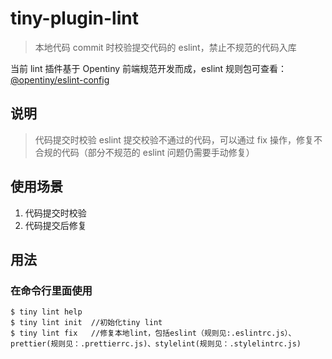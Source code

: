 # tiny-plugin-lint

> 本地代码 commit 时校验提交代码的 eslint，禁止不规范的代码入库

当前 lint 插件基于 Opentiny 前端规范开发而成，eslint 规则包可查看：[@opentiny/eslint-config](https://www.npmjs.com/package/@opentiny/eslint-config)

## 说明

> 代码提交时校验 eslint
> 提交校验不通过的代码，可以通过 fix 操作，修复不合规的代码（部分不规范的 eslint 问题仍需要手动修复）

## 使用场景

1. 代码提交时校验
2. 代码提交后修复

## 用法

### 在命令行里面使用

```
$ tiny lint help
$ tiny lint init  //初始化tiny lint
$ tiny lint fix   //修复本地lint，包括eslint（规则见:.eslintrc.js）、prettier(规则见：.prettierrc.js)、stylelint(规则见：.stylelintrc.js)
```